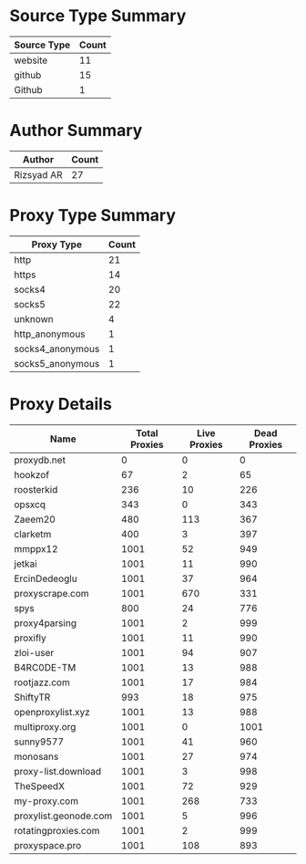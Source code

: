 # Source Type Summary

| Source Type | Count |
|-------------|-------|
| website | 11 |
| github | 15 |
| Github | 1 |


# Author Summary

| Author | Count |
|--------|-------|
| Rizsyad AR | 27 |


# Proxy Type Summary

| Proxy Type | Count |
|------------|-------|
| http | 21 |
| https | 14 |
| socks4 | 20 |
| socks5 | 22 |
| unknown | 4 |
| http_anonymous | 1 |
| socks4_anonymous | 1 |
| socks5_anonymous | 1 |


# Proxy Details

| Name | Total Proxies | Live Proxies | Dead Proxies |
|------|---------------|--------------|---------------|
| proxydb.net | 0 | 0 | 0 |
| hookzof | 67 | 2 | 65 |
| roosterkid | 236 | 10 | 226 |
| opsxcq | 343 | 0 | 343 |
| Zaeem20 | 480 | 113 | 367 |
| clarketm | 400 | 3 | 397 |
| mmppx12 | 1001 | 52 | 949 |
| jetkai | 1001 | 11 | 990 |
| ErcinDedeoglu | 1001 | 37 | 964 |
| proxyscrape.com | 1001 | 670 | 331 |
| spys | 800 | 24 | 776 |
| proxy4parsing | 1001 | 2 | 999 |
| proxifly | 1001 | 11 | 990 |
| zloi-user | 1001 | 94 | 907 |
| B4RC0DE-TM | 1001 | 13 | 988 |
| rootjazz.com | 1001 | 17 | 984 |
| ShiftyTR | 993 | 18 | 975 |
| openproxylist.xyz | 1001 | 13 | 988 |
| multiproxy.org | 1001 | 0 | 1001 |
| sunny9577 | 1001 | 41 | 960 |
| monosans | 1001 | 27 | 974 |
| proxy-list.download | 1001 | 3 | 998 |
| TheSpeedX | 1001 | 72 | 929 |
| my-proxy.com | 1001 | 268 | 733 |
| proxylist.geonode.com | 1001 | 5 | 996 |
| rotatingproxies.com | 1001 | 2 | 999 |
| proxyspace.pro | 1001 | 108 | 893 |

